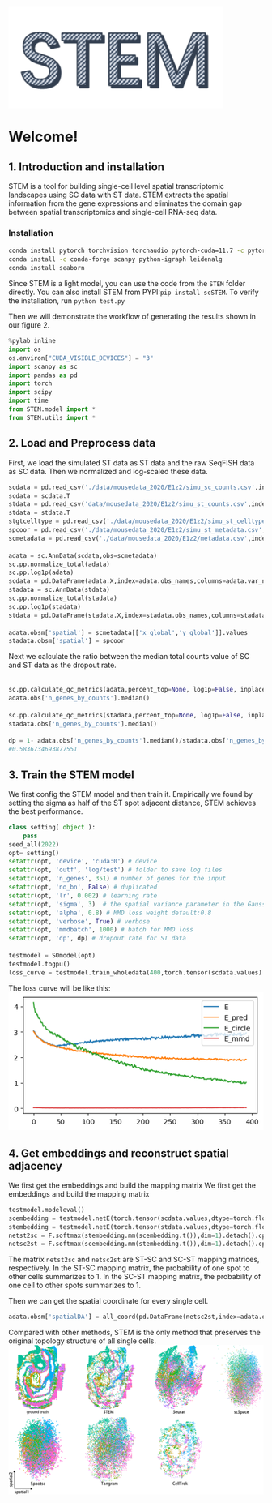 # <a href='https://github.com/WhirlFirst/STEM'><img src='img/STEM.png' align="Middle" height="200" /></a>

# Welcome!

## 1. Introduction and installation
STEM is a tool for building single-cell level spatial transcriptomic landscapes using SC data with ST data. STEM extracts the spatial information from the gene expressions and eliminates the domain gap between spatial transcriptomics and single-cell RNA-seq data.

### Installation
```bash
conda install pytorch torchvision torchaudio pytorch-cuda=11.7 -c pytorch -c nvidia ## more info: https://pytorch.org/get-started/locally/
conda install -c conda-forge scanpy python-igraph leidenalg
conda install seaborn
```
Since STEM is a light model, you can use the code from the `STEM` folder directly. You can also install STEM from PYPI:`pip install scSTEM`.
To verify the installation, run `python test.py`

Then we will demonstrate the workflow of generating the results shown in our figure 2. 
``` python
%pylab inline
import os
os.environ["CUDA_VISIBLE_DEVICES"] = "3"
import scanpy as sc
import pandas as pd
import torch
import scipy
import time
from STEM.model import *
from STEM.utils import *
```

## 2. Load and Preprocess data 
First, we load the simulated ST data as ST data and the raw SeqFISH data as SC data. Then we normalized and log-scaled these data.

``` python
scdata = pd.read_csv('./data/mousedata_2020/E1z2/simu_sc_counts.csv',index_col=0)
scdata = scdata.T
stdata = pd.read_csv('data/mousedata_2020/E1z2/simu_st_counts.csv',index_col=0)
stdata = stdata.T
stgtcelltype = pd.read_csv('./data/mousedata_2020/E1z2/simu_st_celltype.csv',index_col=0)
spcoor = pd.read_csv('./data/mousedata_2020/E1z2/simu_st_metadata.csv',index_col=0)
scmetadata = pd.read_csv('./data/mousedata_2020/E1z2/metadata.csv',index_col=0)

adata = sc.AnnData(scdata,obs=scmetadata)
sc.pp.normalize_total(adata)
sc.pp.log1p(adata)
scdata = pd.DataFrame(adata.X,index=adata.obs_names,columns=adata.var_names)
stadata = sc.AnnData(stdata)
sc.pp.normalize_total(stadata)
sc.pp.log1p(stadata)
stdata = pd.DataFrame(stadata.X,index=stadata.obs_names,columns=stadata.var_names)

adata.obsm['spatial'] = scmetadata[['x_global','y_global']].values
stadata.obsm['spatial'] = spcoor
```
Next we calculate the ratio between the median total counts value of SC and ST data as the dropout rate.
``` python

sc.pp.calculate_qc_metrics(adata,percent_top=None, log1p=False, inplace=True)
adata.obs['n_genes_by_counts'].median()

sc.pp.calculate_qc_metrics(stadata,percent_top=None, log1p=False, inplace=True)
stadata.obs['n_genes_by_counts'].median()

dp = 1- adata.obs['n_genes_by_counts'].median()/stadata.obs['n_genes_by_counts'].median()
#0.5836734693877551
```

## 3. Train the STEM model
We first config the STEM model and then train it. Empirically we found by setting the sigma as half of the ST spot adjacent distance, STEM achieves the best performance.
``` python
class setting( object ):
    pass
seed_all(2022)
opt= setting()
setattr(opt, 'device', 'cuda:0') # device
setattr(opt, 'outf', 'log/test') # folder to save log files
setattr(opt, 'n_genes', 351) # number of genes for the input
setattr(opt, 'no_bn', False) # duplicated
setattr(opt, 'lr', 0.002) # learning rate
setattr(opt, 'sigma', 3)  # the spatial variance parameter in the Gaussian function
setattr(opt, 'alpha', 0.8) # MMD loss weight default:0.8
setattr(opt, 'verbose', True) # verbose
setattr(opt, 'mmdbatch', 1000) # batch for MMD loss
setattr(opt, 'dp', dp) # dropout rate for ST data

testmodel = SOmodel(opt)
testmodel.togpu()
loss_curve = testmodel.train_wholedata(400,torch.tensor(scdata.values).float(),torch.tensor(stdata.values).float(),torch.tensor(spcoor.values).float())
```
The loss curve will be like this:
![loss](./img/loss.png)

## 4. Get embeddings and reconstruct spatial adjacency
We first get the embeddings and build the mapping matrix 
We first get the embeddings and build the mapping matrix 
``` python
testmodel.modeleval()
scembedding = testmodel.netE(torch.tensor(scdata.values,dtype=torch.float32).cuda())
stembedding = testmodel.netE(torch.tensor(stdata.values,dtype=torch.float32).cuda())
netst2sc = F.softmax(stembedding.mm(scembedding.t()),dim=1).detach().cpu().numpy()
netsc2st = F.softmax(scembedding.mm(stembedding.t()),dim=1).detach().cpu().numpy()
```
The matrix `netst2sc` and `netsc2st` are ST-SC and SC-ST mapping matrices, respectively. In the ST-SC mapping matrix, the probability of one spot to other cells summarizes to 1. In the SC-ST mapping matrix, the probability of one cell to other spots summarizes to 1.

Then we can get the spatial coordinate for every single cell.
```python
adata.obsm['spatialDA'] = all_coord(pd.DataFrame(netsc2st,index=adata.obs_names,columns=stadata.obs_names),spcoor)
```
Compared with other methods, STEM is the only method that preserves the original topology structure of all single cells.
![loss](./img/e1z2.png)